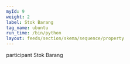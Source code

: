 ```yaml
---
myId: 9
weight: 2
label: Stok Barang
tag_name: ubuntu
run_time: /bin/python
layout: feeds/section/skema/sequence/property
---
```

participant Stok Barang

